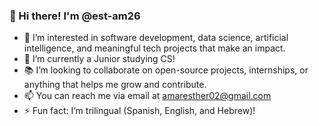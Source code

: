 ### 👋 Hi there! I'm @est-am26

- 👀 I’m interested in software development, data science, artificial intelligence, and meaningful tech projects that make an impact.
- 🌱 I’m currently a Junior studying CS! 
- 📚 I’m looking to collaborate on open-source projects, internships, or anything that helps me grow and contribute.
- 📫 You can reach me via email at amaresther02@gmail.com
- ⚡ Fun fact: I’m trilingual (Spanish, English, and Hebrew)!

<!---
est-am26/est-am26 is a ✨ special ✨ repository because its `README.md` (this file) appears on your GitHub profile.
You can click the Preview link to take a look at your changes.
--->

